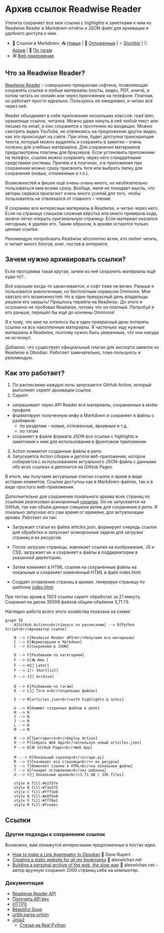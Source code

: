 # Архив ссылок Readwise Reader

Утилита сохраняет все мои ссылки с highlights и заметками к ним из Readwise Reader в Markdown-отчёты и JSON-файл для архивации и удобного доступа к ним.

- 🔗 Ссылки в Markdown: 📥 [Новые](./links/new.md) | 🔎 [Отложенные](./links/later.md) | ⭐ [Shortlist](./links/shortlist.md) | 🗄️ [Архив](./links/archive.md) | 🔖 [По тэгам](./links/tags/inspiration.md)
- 🕸️ [Веб-приложение](https://hazadus.github.io/readwise-links/)

## Что за Readwise Reader?

[Readwise Reader](http://read.readwise.io) – совершенно прекрасная софтина, позволяющая сохранять ссылки и любые материалы (посты, видео, PDF, книги), и потом читать их онлайн или через приложение на телефоне. Платная, но работает просто идеально. Пользуюсь ей ежедневно, и читаю всё через неё.

Reader объединяет в себе приложения нескольких классов: read later, хранилище ссылок, читалка. Можно даже кинуть в неё любой текст или письмо по email, и оно сохранится к прочтению во входящих. Можно смотреть видео YouTube, не отвлекаясь на предложения других видео, как это происходит на сайте. При этом, будет доступна транскрипция текста, который можно выделять и сохранять в заметки – очень полезно для учебных материалов. Для сохранения материалов предусмотрены плагины для браузеров. Если установить приложение на телефон, ссылки можно сохранять через него стандартными средствами системы. Причем и в плагинах, и в приложении при сохранении можно сразу присвоить теги или выбрать папку для сохранения (новые, отложенные и т.п.).

Возможностей и фишек ещё очень-очень много, но необязательно пользоваться ими всеми сразу. Вообще, меня не покидает мысль, что авторы сервиса прилагают очень много усилий для того, чтобы пользователь не отвлекался от главного – чтения.

Я сохраняю все интересные материалы в Readwise, и читаю через него. Если на странице слишком сложная вёрстка или много примеров кода, можно легко открыть оригинальную страницу. Если материал оказался негодным, я удаляю его. Таким образом, в архиве остаются только ценные ссылки.

Рекомендую попробовать Readwise абсолютно всем, кто любит читать, и читает много блогов, книг, постов в интернете.

## Зачем нужно архивировать ссылки?

Если программа такая крутая, зачем из неё сохранять материалы ещё куда-то?..

Всё хорошее когда-то заканчивается, и софт тоже не вечен. Раньше я пользовался аналогичным, но бесплатным сервисом Omnivore. Мне хватало его возможностей. Но в один прекрасный день владельцы решили его закрыть! Пришлось перейти на Readwise. До этого я осознанно не пробовал Readwise, потому что он платный. Попробуй я его раньше, перешёл бы ещё до кончины Omnivore!

Я к тому, что мне не хотелось бы в один прекрасный день потерять ссылки на все накопленные материалы. Я частенько ищу нужные материалы в Readwise, поэтому нужно быть уверенным, что они никуда не исчезнут.

Добавлю, что существует официальный плагин для экспорта заметок из Readwise в Obsidian. Работает замечательно, тоже пользуюсь и рекомендую.

## Как это работает?

1. По расписанию каждую ночь запускается GitHub Action, который выполняет скрипт архивации ссылок.
2. Скрипт:

- запрашивает через API Reader все материалы, сохраненные в моём профиле
- форматирует полученную инфу в Markdown и сохраняет в файлы с разбивкой:
  - по разделам – новые, отложенные, архивные и т.д.
  - по тэгам
- сохраняет в файле формата JSON все ссылки с highlights и заметками к ним
  для использования в фронтовом приложении

3. Action коммитит созданные файлы в репо.
4. Запускается Action сборки и деплоя веб-приложения, которое собирается с использованием актуального JSON-файла с данными обо всех ссылках и деплоится на GitHub Pages.

В итоге, мы получаем актуальные списки ссылок и архив в виде истории коммитов. Ссылки доступны как в Markdown-файлах, так и в виде простого web-приложения.

Дополнительно для сохранения локального архива всех страниц по ссылкам реализован асинхронный [скрапер](./app/scrape.py). Он не запускается на GitHub, так как объём данных слишком велик для сохранения в репо. Я локально запускаю его сам время от времени, для актуализации архива. Работает он так:

- Загружает статьи из файла articles.json, формирует очередь ссылок для обработки
  и запускает асинхронные задачи для загрузки страниц и их ресурсов.

- После загрузки страницы, извлекает ссылки на изображения, JS и CSS, загружает их и
  сохраняет в файлы в поддиректории в указанной директории.

- Затем изменяет в HTML ссылки на сохранённые файлы на локальные и сохраняет изменённый
  HTML в файл index.html.

- Создаёт оглавление страниц в архиве, генерируя страницу по шаблону [index.html](./app/templates/index.html).

При тестах архив в 1503 ссылки скрипт обработал за 21 минуту. Сохранил на диске 35008 файлов общим объёмом 3,71 Гб.

Наглядно работа всего этого хозяйства показана на схеме:

```mermaid
graph TD
    A[GitHub Actions<br/>Запуск по расписанию] --> B[Python Script<br/>Архиватор ссылок]

    B --> C[Readwise Reader API<br/>Получаем все материалы]
    C --> D[Форматируем в Markdown]
    C --> E[Сохраянем в JSON]

    D --> F[Разбиваем по категориям]
    F --> G[📥 New ]
    F --> H[🔎 Later]
    F --> I[⭐ Shortlist]
    F --> J[🗄️ Archive]

    D --> K[Разбиваем по тэгам]
    K --> L[🔖 Тэги в<br/>отдельных файлах]

    E --> M[articles.json<br/>with highlights & notes]

    G --> N[Коммит созданных файлов в репо]
    H --> N
    I --> N
    J --> N
    L --> N
    M --> N

    N --> O[Триггерится<br/>Deploy Action]
    O --> P[Собрать Web App<br/>используя новый articles.json]
    P --> Q[🕸️ GitHub Pages<br/>Web App]

    M -.-> R[Локальный скрэпер<br/>scrape.py]
    R --> S[Скачивает все страницы<br/>+ их ресурсы]
    S --> T[Изменяет ссылки в HTML<br/>на локальные файлы]
    T --> U[Генерит оглавление<br/>из шаблона]
    U --> V[💾 Локальный архив<br/>3.71 GB / 35K files]

    style A fill:#e1f5fe
    style B fill:#f3e5f5
    style C fill:#fff3e0
    style Q fill:#e8f5e8
    style V fill:#fff8e1
    style R fill:#fce4ec
```

## Ссылки

### Другие подходы к сохранению ссылок

Возможно, вам покажутся интересными предложенные в постах идеи.

- [How to make a Link Aggregator in Obsidian](https://daverupert.com/2025/05/obsidian-link-aggregator/) 👤 Dave Rupert
- [Creating a static website for all my bookmarks](https://alexwlchan.net/2025/bookmarks-static-site/?utm_source=mastodon) 👤 alexwlchan.net
- [Building a personal archive of the web, the slow way](https://alexwlchan.net/2025/personal-archive-of-the-web/?utm_source=rss) 👤 alexwlchan.net – автор вручную сохранил 2000 страниц себе на компьютер.

### Документация

- [Readwise Reader API](https://readwise.io/reader_api)
- [Получить API key](https://readwise.io/access_token)
- [HTTPX](https://www.python-httpx.org/async/)
- [Beautiful Soup](https://www.crummy.com/software/BeautifulSoup/bs4/doc/)
- [urllib.parse.urljoin](https://docs.python.org/3/library/urllib.parse.html#urllib.parse.urljoin)
- [Jinja2](https://jinja.palletsprojects.com/en/stable/)
  - [Статья на Real Python](https://realpython.com/primer-on-jinja-templating/)
